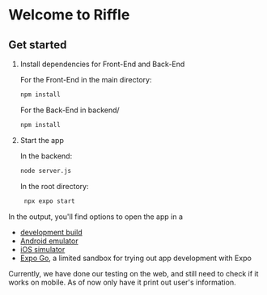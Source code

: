 # Welcome to Riffle

## Get started

1. Install dependencies for Front-End and Back-End

   For the Front-End in the main directory:
   ```bash
   npm install
   ```
   For the Back-End in backend/
   ```bash
   npm install
   ```

2. Start the app

   In the backend:
   ```bash
   node server.js
   ```
   In the root directory:
   ```bash
    npx expo start
   ```

In the output, you'll find options to open the app in a

- [development build](https://docs.expo.dev/develop/development-builds/introduction/)
- [Android emulator](https://docs.expo.dev/workflow/android-studio-emulator/)
- [iOS simulator](https://docs.expo.dev/workflow/ios-simulator/)
- [Expo Go](https://expo.dev/go), a limited sandbox for trying out app development with Expo

Currently, we have done our testing on the web, and still need to check if it works on mobile. As of now
only have it print out user's information.
